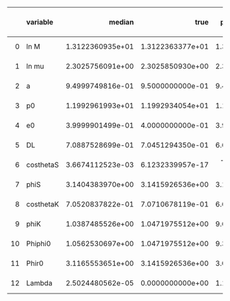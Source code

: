 |    | variable   |           median |             true |   percentile 2.5 perc |   percentile 97.5 perc |   one sigma relative precision |   correlation coefficient with Lambda |
|---:|:-----------|-----------------:|-----------------:|----------------------:|-----------------------:|-------------------------------:|--------------------------------------:|
|  0 | ln M       | 1.3122360935e+01 | 1.3122363377e+01 |      1.3122354251e+01 |       1.3122366604e+01 |              -1.2190876553e+00 |                      2.3215336565e-02 |
|  1 | ln mu      | 2.3025756091e+00 | 2.3025850930e+00 |      2.3025533283e+00 |       2.3025854047e+00 |              -7.6923277943e-01 |                      4.4558852869e-02 |
|  2 | a          | 9.4999749816e-01 | 9.5000000000e-01 |      9.4999154202e-01 |       9.5000146580e-01 |              -9.1499958702e-01 |                      3.4798671111e-02 |
|  3 | p0         | 1.1992961993e+01 | 1.1992934054e+01 |      1.1992917930e+01 |       1.1993029349e+01 |               9.1384246420e-01 |                     -3.4473236377e-02 |
|  4 | e0         | 3.9999901499e-01 | 4.0000000000e-01 |      3.9999646187e-01 |       4.0000100671e-01 |              -1.0898587884e+00 |                      3.6184406594e-02 |
|  5 | DL         | 7.0887528699e-01 | 7.0451294350e-01 |      6.6679493668e-01 |       7.5884410695e-01 |               4.3365449578e+00 |                      6.7522119617e-03 |
|  6 | costhetaS  | 3.6674112523e-03 | 6.1232339957e-17 |     -4.0444275307e-02 |       4.7876192291e-02 |               6.2001020156e+00 |                     -1.7051739877e-03 |
|  7 | phiS       | 3.1404383970e+00 | 3.1415926536e+00 |      3.1342928886e+00 |       3.1464069829e+00 |              -2.6619376823e+00 |                      1.0705007653e-02 |
|  8 | costhetaK  | 7.0520837822e-01 | 7.0710678119e-01 |      6.6931854899e-01 |       7.3797234938e-01 |              -7.1922716718e+00 |                     -2.3118215754e-03 |
|  9 | phiK       | 1.0387485526e+00 | 1.0471975512e+00 |      9.6204294013e-01 |       1.1133506184e+00 |              -4.3428097288e+00 |                     -4.0950657227e-03 |
| 10 | Phiphi0    | 1.0562530697e+00 | 1.0471975512e+00 |      9.3822845787e-01 |       1.1762038075e+00 |               6.3555724222e+00 |                      4.7651938089e-03 |
| 11 | Phir0      | 3.1165553651e+00 | 3.1415926536e+00 |      3.0110344503e+00 |       3.2156620684e+00 |              -2.0327502908e+00 |                      1.2886178000e-02 |
| 12 | Lambda     | 2.5024480562e-05 | 0.0000000000e+00 |      1.1276734598e-06 |       8.4330118671e-05 |               7.6332232986e-01 |                     -4.5453630745e-02 |